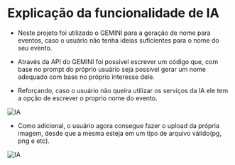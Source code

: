 # Explicação da funcionalidade de IA

- Neste projeto foi utilizado o GEMINI para a geração de nome para eventos, caso o usuário não tenha ideias suficientes para o nome do seu evento.

- Através da API do GEMINI foi possivel escrever um código que, com base no prompt do próprio usuário seja possível gerar um nome adequado com base no próprio interesse dele.

- Reforçando, caso o usuário não queira utilizar os serviços da IA ele tem a opção de escrever o proprio nome do evento.

![IA](/IA.png)


- Como adicional, o usuário agora consegue fazer o upload da própria imagem, desde que a mesma esteja em um tipo de arquivo válido(pg, png e etc).


![IA](/upload.png)
